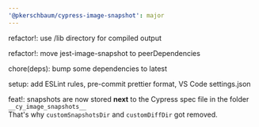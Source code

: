 ```yaml
---
'@pkerschbaum/cypress-image-snapshot': major
---
```


refactor!: use /lib directory for compiled output

refactor!: move jest-image-snapshot to peerDependencies

chore(deps): bump some dependencies to latest

setup: add ESLint rules, pre-commit prettier format, VS Code settings.json

feat!: snapshots are now stored **next** to the Cypress spec file in the folder `__cy_image_snapshots__`  
That's why `customSnapshotsDir` and `customDiffDir` got removed.
